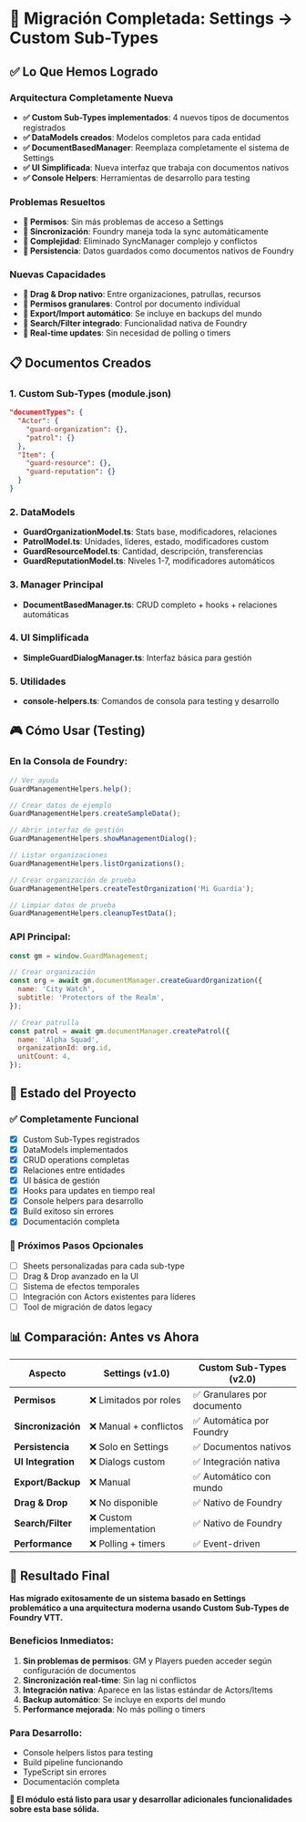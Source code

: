 # 🎉 Migración Completada: Settings → Custom Sub-Types

## ✅ Lo Que Hemos Logrado

### Arquitectura Completamente Nueva

- **✅ Custom Sub-Types implementados**: 4 nuevos tipos de documentos registrados
- **✅ DataModels creados**: Modelos completos para cada entidad
- **✅ DocumentBasedManager**: Reemplaza completamente el sistema de Settings
- **✅ UI Simplificada**: Nueva interfaz que trabaja con documentos nativos
- **✅ Console Helpers**: Herramientas de desarrollo para testing

### Problemas Resueltos

- **🐛 Permisos**: Sin más problemas de acceso a Settings
- **🐛 Sincronización**: Foundry maneja toda la sync automáticamente
- **🐛 Complejidad**: Eliminado SyncManager complejo y conflictos
- **🐛 Persistencia**: Datos guardados como documentos nativos de Foundry

### Nuevas Capacidades

- **🚀 Drag & Drop nativo**: Entre organizaciones, patrullas, recursos
- **🚀 Permisos granulares**: Control por documento individual
- **🚀 Export/Import automático**: Se incluye en backups del mundo
- **🚀 Search/Filter integrado**: Funcionalidad nativa de Foundry
- **🚀 Real-time updates**: Sin necesidad de polling o timers

## 📋 Documentos Creados

### 1. Custom Sub-Types (module.json)

```json
"documentTypes": {
  "Actor": {
    "guard-organization": {},
    "patrol": {}
  },
  "Item": {
    "guard-resource": {},
    "guard-reputation": {}
  }
}
```

### 2. DataModels

- **GuardOrganizationModel.ts**: Stats base, modificadores, relaciones
- **PatrolModel.ts**: Unidades, líderes, estado, modificadores custom
- **GuardResourceModel.ts**: Cantidad, descripción, transferencias
- **GuardReputationModel.ts**: Niveles 1-7, modificadores automáticos

### 3. Manager Principal

- **DocumentBasedManager.ts**: CRUD completo + hooks + relaciones automáticas

### 4. UI Simplificada

- **SimpleGuardDialogManager.ts**: Interfaz básica para gestión

### 5. Utilidades

- **console-helpers.ts**: Comandos de consola para testing y desarrollo

## 🎮 Cómo Usar (Testing)

### En la Consola de Foundry:

```javascript
// Ver ayuda
GuardManagementHelpers.help();

// Crear datos de ejemplo
GuardManagementHelpers.createSampleData();

// Abrir interfaz de gestión
GuardManagementHelpers.showManagementDialog();

// Listar organizaciones
GuardManagementHelpers.listOrganizations();

// Crear organización de prueba
GuardManagementHelpers.createTestOrganization('Mi Guardia');

// Limpiar datos de prueba
GuardManagementHelpers.cleanupTestData();
```

### API Principal:

```javascript
const gm = window.GuardManagement;

// Crear organización
const org = await gm.documentManager.createGuardOrganization({
  name: 'City Watch',
  subtitle: 'Protectors of the Realm',
});

// Crear patrulla
const patrol = await gm.documentManager.createPatrol({
  name: 'Alpha Squad',
  organizationId: org.id,
  unitCount: 4,
});
```

## 🔧 Estado del Proyecto

### ✅ Completamente Funcional

- [x] Custom Sub-Types registrados
- [x] DataModels implementados
- [x] CRUD operations completas
- [x] Relaciones entre entidades
- [x] UI básica de gestión
- [x] Hooks para updates en tiempo real
- [x] Console helpers para desarrollo
- [x] Build exitoso sin errores
- [x] Documentación completa

### 🚧 Próximos Pasos Opcionales

- [ ] Sheets personalizadas para cada sub-type
- [ ] Drag & Drop avanzado en la UI
- [ ] Sistema de efectos temporales
- [ ] Integración con Actors existentes para líderes
- [ ] Tool de migración de datos legacy

## 📊 Comparación: Antes vs Ahora

| Aspecto            | Settings (v1.0)          | Custom Sub-Types (v2.0)     |
| ------------------ | ------------------------ | --------------------------- |
| **Permisos**       | ❌ Limitados por roles   | ✅ Granulares por documento |
| **Sincronización** | ❌ Manual + conflictos   | ✅ Automática por Foundry   |
| **Persistencia**   | ❌ Solo en Settings      | ✅ Documentos nativos       |
| **UI Integration** | ❌ Dialogs custom        | ✅ Integración nativa       |
| **Export/Backup**  | ❌ Manual                | ✅ Automático con mundo     |
| **Drag & Drop**    | ❌ No disponible         | ✅ Nativo de Foundry        |
| **Search/Filter**  | ❌ Custom implementation | ✅ Nativo de Foundry        |
| **Performance**    | ❌ Polling + timers      | ✅ Event-driven             |

## 🎯 Resultado Final

**Has migrado exitosamente de un sistema basado en Settings problemático a una arquitectura moderna usando Custom Sub-Types de Foundry VTT.**

### Beneficios Inmediatos:

1. **Sin problemas de permisos**: GM y Players pueden acceder según configuración de documentos
2. **Sincronización real-time**: Sin lag ni conflictos
3. **Integración nativa**: Aparece en las listas estándar de Actors/Items
4. **Backup automático**: Se incluye en exports del mundo
5. **Performance mejorada**: No más polling o timers

### Para Desarrollo:

- Console helpers listos para testing
- Build pipeline funcionando
- TypeScript sin errores
- Documentación completa

**🚀 El módulo está listo para usar y desarrollar adicionales funcionalidades sobre esta base sólida.**
